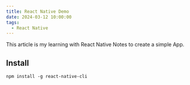 ```yaml
---
title: React Native Demo
date: 2024-03-12 10:00:00
tags:
  - React Native
---
```


This article is my learning with React Native Notes to create a simple App.

<!-- more -->

## Install

```shell
npm install -g react-native-cli
```
